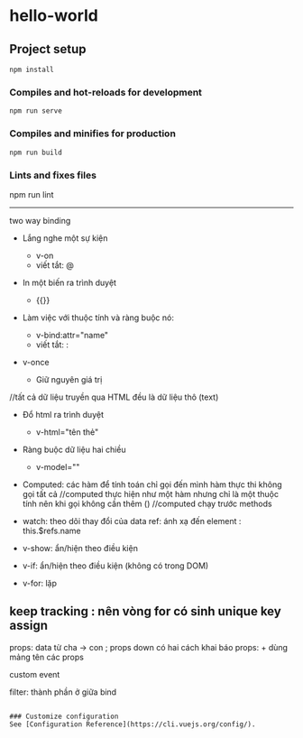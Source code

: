 # hello-world

## Project setup
```
npm install
```

### Compiles and hot-reloads for development
```
npm run serve
```

### Compiles and minifies for production
```
npm run build
```

### Lints and fixes files

npm run lint

<hr/>

two way binding
- Lắng nghe một sự kiện
    + v-on
    + viết tắt: @
- In một biến ra trình duyệt
    + {{}}

- Làm việc với thuộc tính và ràng buộc nó:
    + v-bind:attr="name"
    + viết tắt: :

- v-once
    + Giữ nguyên giá trị

//tất cả dữ liệu truyền qua HTML đều là dữ liệu thô (text)
- Đổ html ra trình duyệt
    + v-html="tên thẻ"

- Ràng buộc dữ liệu hai chiều
    + v-model=""

- Computed: các hàm để tính toán chỉ gọi đến mình hàm thực thi không gọi tất cả
//computed thực hiện như một hàm nhưng chỉ là một thuộc tính nên khi gọi không cần thêm ()
//computed chạy trước methods

- watch: theo dõi thay đổi của data
ref: ánh xạ đến element : this.$refs.name

- v-show: ẩn/hiện theo điều kiện

- v-if: ẩn/hiện theo điều kiện (không có trong DOM)

- v-for: lặp
## keep tracking : nên vòng for có sinh unique key assign


props: data từ cha -> con ; props down
có hai cách khai báo props:
    + dùng mảng tên các props

custom event

filter: thành phần ở giữa bind

```

### Customize configuration
See [Configuration Reference](https://cli.vuejs.org/config/).
